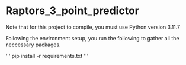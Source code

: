 # Raptors_3_point_predictor

Note that for this project to compile, you must use Python version 3.11.7

Following the environment setup, you run the following to gather all the neccessary packages.

'''
pip install -r requirements.txt
'''